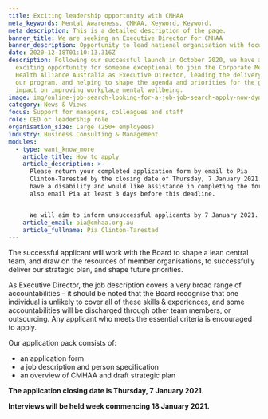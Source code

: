 ```yaml
---
title: Exciting leadership opportunity with CMHAA
meta_keywords: Mental Awareness, CMHAA, Keyword, Keyword.
meta_description: This is a detailed description of the page.
banner_title: We are seeking an Executive Director for CMHAA
banner_description: Opportunity to lead national organisation with focus on workplace mental health
date: 2020-12-18T01:10:13.316Z
description: Following our successful launch in October 2020, we have an
  exciting opportunity for someone exceptional to join the Corporate Mental
  Health Alliance Australia as Executive Director, leading the delivery phase of
  our program, and helping to shape the agenda and priorities for the greatest
  impact on improving workplace mental wellbeing.
image: img/online-job-search-looking-for-a-job-job-search-apply-now-dynamic-workplace-searching-internet_t20_nl4a18.jpg
category: News & Views
focus: Support for managers, colleagues and staff
role: CEO or leadership role
organisation_size: Large (250+ employees)
industry: Business Consulting & Management
modules:
  - type: want_know_more
    article_title: How to apply
    article_description: >-
      Please return your completed application form by email to Pia
      Clinton-Tarestad by the closing date of Thursday, 7 January 2021. If you
      have a disability and would like assistance in completing the form, please
      also email Pia at least 3 days before this deadline.


      We will aim to inform unsuccessful applicants by 7 January 2021. 
    article_email: pia@cmhaa.org.au
    article_fullname: Pia Clinton-Tarestad
---
```

The successful applicant will work with the Board to shape a lean central team, and draw on the resources of member organisations, to successfully deliver our strategic plan, and shape future priorities.

As Executive Director, the job description covers a very broad range of accountabilities – it should be noted that the Board recognise that one individual is unlikely to cover all of these skills & experiences, and some accountabilities will be discharged through other team members, or outsourcing. Any applicant who meets the essential criteria is encouraged to apply.

Our application pack consists of:

* an application form
* a job description and person specification
* an overview of CMHAA and draft strategic plan

**The application closing date is Thursday, 7 January 2021**.

**Interviews will be held week commencing 18 January 2021.**